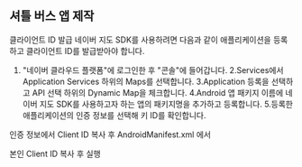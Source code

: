## 셔틀 버스 앱 제작
클라이언트 ID 발급
네이버 지도 SDK를 사용하려면 다음과 같이 애플리케이션을 등록하고 클라이언트 ID를 발급받아야 합니다.

1. "네이버 클라우드 플랫폼"에 로그인한 후 "콘솔"에 들어갑니다.
2.Services에서 Application Services 하위의 Maps를 선택합니다.
3.Application 등록을 선택하고 API 선택 하위의 Dynamic Map을 체크합니다.
4.Android 앱 패키지 이름에 네이버 지도 SDK를 사용하고자 하는 앱의 패키지명을 추가하고 등록합니다.
5.등록한 애플리케이션의 인증 정보를 선택해 키 ID를 확인합니다.

인증 정보에서 Client ID 복사 후 AndroidManifest.xml 에서
<meta-data
            android:name="com.naver.maps.map.NCP_KEY_ID"
            android:value="본인 Client ID 복사" />

본인 Client ID 복사 후 실행
